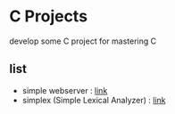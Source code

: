 # C Projects
develop some C project for mastering C

## list
- simple webserver : [link](https://github.com/madukubah/C-projects/tree/main/app/simple-webserver)
- simplex (Simple Lexical Analyzer) : [link](https://github.com/madukubah/C-projects/tree/main/app/simple-parser)
